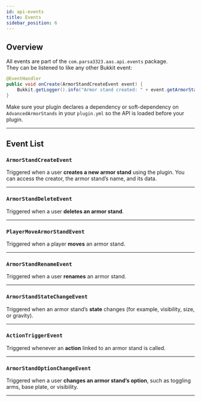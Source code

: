 ```yaml
---
id: api-events
title: Events
sidebar_position: 6
---
```


## Overview

All events are part of the `com.parsa3323.aas.api.events` package.  
They can be listened to like any other Bukkit event:

```java
@EventHandler
public void onCreate(ArmorStandCreateEvent event) {
    Bukkit.getLogger().info("Armor stand created: " + event.getArmorStand().getName());
}
````

Make sure your plugin declares a dependency or soft-dependency on `AdvancedArmorStands` in your `plugin.yml` so the API is loaded before your plugin.

---

## Event List

### `ArmorStandCreateEvent`

Triggered when a user **creates a new armor stand** using the plugin.
You can access the creator, the armor stand’s name, and its data.

---

### `ArmorStandDeleteEvent`

Triggered when a user **deletes an armor stand**.

---

### `PlayerMoveArmorStandEvent`

Triggered when a player **moves** an armor stand.

---

### `ArmorStandRenameEvent`

Triggered when a user **renames** an armor stand.

---

### `ArmorStandStateChangeEvent`

Triggered when an armor stand’s **state** changes (for example, visibility, size, or gravity).

---

### `ActionTriggerEvent`

Triggered whenever an **action** linked to an armor stand is called.

---

### `ArmorStandOptionChangeEvent`

Triggered when a user **changes an armor stand’s option**, such as toggling arms, base plate, or visibility.

---

